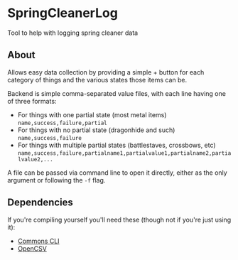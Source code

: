 # SpringCleanerLog
Tool to help with logging spring cleaner data

About
-----
Allows easy data collection by providing a simple + button for each category of things and the various states those items can be.

Backend is simple comma-separated value files, with each line having one of three formats:
* For things with one partial state (most metal items) `name,success,failure,partial`
* For things with no partial state (dragonhide and such) `name,success,failure`
* For things with multiple partial states (battlestaves, crossbows, etc) `name,success,failure,partialname1,partialvalue1,partialname2,partialvalue2,...`

A file can be passed via command line to open it directly, either as the only argument or following the `-f` flag.

Dependencies
------------
If you're compiling yourself you'll need these (though not if you're just using it):
* [Commons CLI](https://commons.apache.org/proper/commons-cli/)
* [OpenCSV](http://opencsv.sourceforge.net/)
